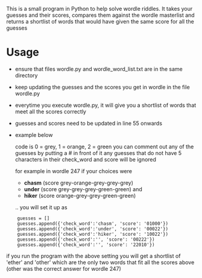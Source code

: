 This is a small program in Python to help solve wordle riddles. It takes
your guesses and their scores, compares them against the wordle masterlist
and returns a shortlist of words that would have given the same score for all the guesses


# Usage 

- ensure that files wordle.py and wordle_word_list.txt are in the same directory
- keep updating the guesses and the scores you get in wordle in the file wordle.py
- everytime you execute wordle.py, it will give you a shortlist of words that meet all the scores correctly

- guesses and scores need to be updated in line 55 onwards
- example below

    code is 0 = grey, 1 = orange, 2 = green
    you can comment out any of the guesses by putting a # in front of it
    any guesses that do not have 5 characters in their check_word and score will be ignored

    for example in wordle 247 if your choices were 
    - **chasm** (score grey-orange-grey-grey-grey)
    - **under** (score grey-grey-grey-green-green) and 
    - **hiker** (score orange-grey-grey-green-green)
    
    .. you will set it up as
```
    guesses = []
    guesses.append({'check_word':'chasm', 'score': '01000'})
    guesses.append({'check_word':'under', 'score': '00022'})
    guesses.append({'check_word':'hiker', 'score': '10022'})
    guesses.append({'check_word':'', 'score': '00222'})
    guesses.append({'check_word':'', 'score': '22010'})
```   

if you run the program with the above setting 
you will get a shortlist of 'ether' and 'other' 
which are the only two words that fit all the 
scores above (other was the correct answer for wordle 247)

